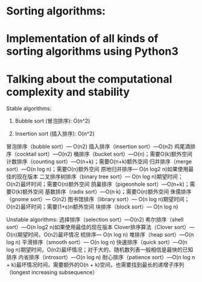 # Sorting algorithms:

# Implementation of all kinds of sorting algorithms using Python3

# Talking about the computational complexity and stability

Stable algorithms:

1. Bubble sort (冒泡排序): O(n^2)

2. Insertion sort (插入排序): O(n^2)

冒泡排序（bubble sort）— O(n2)
插入排序（insertion sort）—O(n2)
鸡尾酒排序（cocktail sort）—O(n2)
桶排序（bucket sort）—O(n)；需要O(k)额外空间
计数排序（counting sort）—O(n+k)；需要O(n+k)额外空间
归并排序（merge sort）—O(n log n)；需要O(n)额外空间
原地归并排序— O(n log2 n)如果使用最佳的现在版本
二叉排序树排序（binary tree sort）— O(n log n)期望时间；O(n2)最坏时间；需要O(n)额外空间
鸽巢排序（pigeonhole sort）—O(n+k)；需要O(k)额外空间
基数排序（radix sort）—O(n·k)；需要O(n)额外空间
侏儒排序（gnome sort）— O(n2)
图书馆排序（library sort）— O(n log n)期望时间；O(n2)最坏时间；需要(1+ε)n额外空间
块排序（block sort）— O(n log n)

Unstable algorithms:
选择排序（selection sort）—O(n2)
希尔排序（shell sort）—O(n log2 n)如果使用最佳的现在版本
Clover排序算法（Clover sort）—O(n)期望时间，O(n2)最坏情况
梳排序— O(n log n)
堆排序（heap sort）—O(n log n)
平滑排序（smooth sort）— O(n log n)
快速排序（quick sort）—O(n log n)期望时间，O(n2)最坏情况；对于大的、随机数列表一般相信是最快的已知排序
内省排序（introsort）—O(n log n)
耐心排序（patience sort）—O(n log n + k)最坏情况时间，需要额外的O(n + k)空间，也需要找到最长的递增子序列（longest increasing subsequence）
